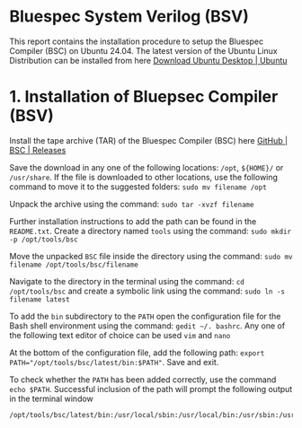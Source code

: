 # Bluespec System Verilog (BSV)
This report contains the installation procedure to setup the Bluespec Compiler (BSC) on Ubuntu 24.04. The latest version of the Ubuntu Linux Distribution can be installed from here [Download Ubuntu Desktop | Ubuntu](https://ubuntu.com/download/desktop)

# 1. Installation of Bluepsec Compiler (BSV)
Install the tape archive (TAR) of the Bluespec Compiler (BSC) here [GitHub | BSC | Releases](https://github.com/B-Lang-org/bsc/releases) 

Save the download in any one of the following locations: `/opt`, `${HOME}/` or `/usr/share`. If the file is downloaded to other locations, use the following command to move it to the suggested folders: 
```sudo mv filename /opt```

Unpack the archive using the command: 
```sudo tar -xvzf filename```

Further installation instructions to add the path can be found in the `README.txt`. Create a directory named `tools` using the command: 
```sudo mkdir -p /opt/tools/bsc``` 

Move the unpacked `BSC` file inside the directory using the command: 
```sudo mv filename /opt/tools/bsc/filename```

Navigate to the directory in the terminal using the command: `cd /opt/tools/bsc` and create a symbolic link using the command: `sudo ln -s filename latest`

To add the `bin` subdirectory to the `PATH` open the configuration file for the Bash shell environment using the command: `gedit ~/. bashrc`. Any one of the following text editor of choice can be used `vim` and `nano`

At the bottom of the configuration file, add the following path: `export PATH="/opt/tools/bsc/latest/bin:$PATH"`. Save and exit.

To check whether the `PATH` has been added correctly, use the command `echo $PATH`. Successful inclusion of the path will prompt the following output in the terminal window 
```sh
/opt/tools/bsc/latest/bin:/usr/local/sbin:/usr/local/bin:/usr/sbin:/usr/bin:/sbin:/bin:/usr/games:/usr/local/games:/snap/bin:/snap/bin
```








